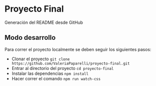 # Proyecto Final
Generación del README desde GitHub
## Modo desarrollo
Para correr el proyecto localmente se deben seguir los siguientes pasos:
- Clonar el proyecto
`git clone https://github.com/ValeriaPaparelli/proyecto-final.git`
- Entrar al directorio del proyecto
`cd proyecto-final`
- Instalar las dependencias
`npm install`
- Hacer correr el comando
`npm run watch-css`



